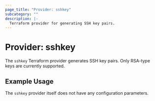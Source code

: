 ```yaml
---
page_title: "Provider: sshkey"
subcategory: ""
description: |-
  Terraform provider for generating SSH key pairs.
---
```


# Provider: sshkey

The `sshkey` Terraform provider generates SSH key pairs. Only RSA-type keys are
currently supported.

## Example Usage

The `sshkey` provider itself does not have any configuration parameters.
